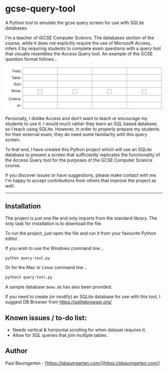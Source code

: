 # gcse-query-tool

A Python tool to emulate the gcse query screen for use with SQLite databases.

I'm a teacher of iGCSE Computer Science. The databases section of the course, while it does not explicitly require the use of Microsoft Access, infers it by requiring students to complete exam questions with a query tool that visually resembles the Access Query tool. An example of the GCSE question format follows...

![](gcse-question-example.png)

Personally, I dislike Access and don't want to teach or encourage my students to use it. I would much rather they learn an SQL based database, so I teach using SQLite. However, in order to properly prepare my students for their external exam, they do need some familiarity with this query screen.

To that end, I have created this Python project which will use an SQLite database to present a screen that sufficiently replicates the functionality of the Access Query tool for the purposes of the GCSE Computer Science course.

If you discover issues or have suggestions, please make contact with me. I'm happy to accept contributions from others that improve the project as well.

---

## Installation

The project is just one file and only imports from the standard library. The only task for installation is to download the file.

To run the project, just open the file and run it from your favourite Python editor.

If you wish to use the Windows command line...

```dos
python query-tool.py
```

Or for the Mac or Linux command line...

```bash
python3 query-tool.py
```

A sample database `demo.db` has also been provided.

If you need to create (or modify) an SQLite database for use with this tool, I suggest DB Browser from https://sqlitebrowser.org/

## Known issues / to-do list:

 * Needs vertical & horizontal scrolling for when dataset requires it.
 * Allow for SQL queries that join multiple tables.

## Author

Paul Baumgarten - [https://pbaumgarten.com/](https://pbaumgarten.com/)
